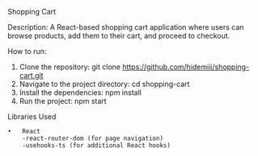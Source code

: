 Shopping Cart

Description: A React-based shopping cart application where users can browse products, add them to their cart, and proceed to checkout.

How to run:

1. Clone the repository: git clone https://github.com/hidemiii/shopping-cart.git
2. Navigate to the project directory: cd shopping-cart
3. Install the dependencies: npm install
4. Run the project: npm start

Libraries Used

    •	React
        -react-router-dom (for page navigation)
        -usehooks-ts (for additional React hooks)
